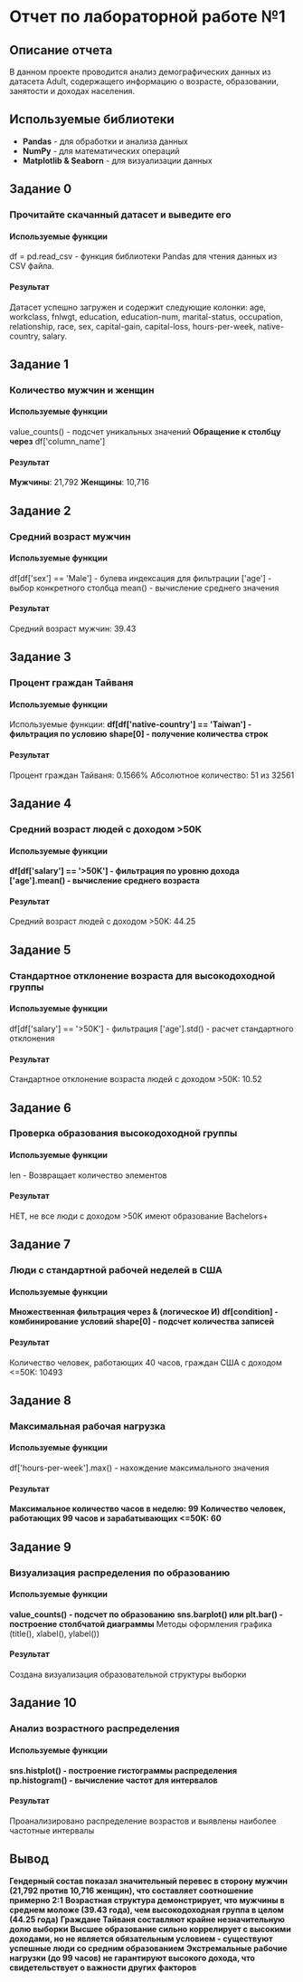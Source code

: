 # Отчет по лабораторной работе №1
## Описание отчета
В данном проекте проводится анализ демографических данных из датасета Adult, содержащего информацию о возрасте, образовании, занятости и доходах населения.
## Используемые библиотеки
- **Pandas** - для обработки и анализа данных
- **NumPy** - для математических операций
- **Matplotlib & Seaborn** - для визуализации данных
## Задание 0
### Прочитайте скачанный датасет и выведите его
#### Используемые функции
df = pd.read_csv - функция библиотеки Pandas для чтения данных из CSV файла.
#### Результат
Датасет успешно загружен и содержит следующие колонки: age, workclass, fnlwgt, education, education-num, marital-status, occupation, relationship, race, sex, capital-gain, capital-loss, hours-per-week, native-country, salary.
## Задание 1
### Количество мужчин и женщин
#### Используемые функции
value_counts() - подсчет уникальных значений
**Обращение к столбцу через** df['column_name']
#### Результат
**Мужчины**: 21,792
**Женщины**: 10,716
## Задание 2
### Средний возраст мужчин
#### Используемые функции
df[df['sex'] == 'Male'] - булева индексация для фильтрации
['age'] - выбор конкретного столбца
mean() - вычисление среднего значения
#### Результат
Средний возраст мужчин: 39.43
## Задание 3
### Процент граждан Тайваня
#### Используемые функции
Используемые функции:
**df[df['native-country'] == 'Taiwan'] - фильтрация по условию**
**shape[0] - получение количества строк**
#### Результат
Процент граждан Тайваня: 0.1566%
Абсолютное количество: 51 из 32561
## Задание 4
### Средний возраст людей с доходом >50K
#### Используемые функции
**df[df['salary'] == '>50K'] - фильтрация по уровню дохода**
**['age'].mean() - вычисление среднего возраста**
#### Результат
Средний возраст людей с доходом >50K: 44.25
## Задание 5
### Стандартное отклонение возраста для высокодоходной группы
#### Используемые функции
df[df['salary'] == '>50K'] - фильтрация
['age'].std() - расчет стандартного отклонения
#### Результат
Стандартное отклонение возраста людей с доходом >50K: 10.52
## Задание 6
### Проверка образования высокодоходной группы
#### Используемые функции
len - Возвращает количество элементов
#### Результат
НЕТ, не все люди с доходом >50K имеют образование Bachelors+
## Задание 7
### Люди с стандартной рабочей неделей в США
#### Используемые функции
**Множественная фильтрация через & (логическое И)**
**df[condition] - комбинирование условий**
**shape[0] - подсчет количества записей**
#### Результат
Количество человек, работающих 40 часов, граждан США с доходом <=50K: 10493
## Задание 8
### Максимальная рабочая нагрузка
#### Используемые функции
df['hours-per-week'].max() - нахождение максимального значения
#### Результат
**Максимальное количество часов в неделю: 99**
**Количество человек, работающих 99 часов и зарабатывающих <=50K: 60**
## Задание 9
### Визуализация распределения по образованию
#### Используемые функции
**value_counts() - подсчет по образованию**
**sns.barplot() или plt.bar() - построение столбчатой диаграммы**
Методы оформления графика (title(), xlabel(), ylabel())
#### Результат
Создана визуализация образовательной структуры выборки
## Задание 10
### Анализ возрастного распределения
#### Используемые функции
**sns.histplot() - построение гистограммы распределения**
**np.histogram() - вычисление частот для интервалов**
#### Результат
Проанализировано распределение возрастов и выявлены наиболее частотные интервалы
## Вывод
**Гендерный состав показал значительный перевес в сторону мужчин (21,792 против 10,716 женщин), что составляет соотношение примерно 2:1**
**Возрастная структура демонстрирует, что мужчины в среднем моложе (39.43 года), чем высокодоходная группа в целом (44.25 года)**
**Граждане Тайваня составляют крайне незначительную долю выборки**
**Высшее образование сильно коррелирует с высокими доходами, но не является обязательным условием - существуют успешные люди со средним образованием**
**Экстремальные рабочие нагрузки (до 99 часов) не гарантируют высокого дохода, что свидетельствует о важности других факторов**
